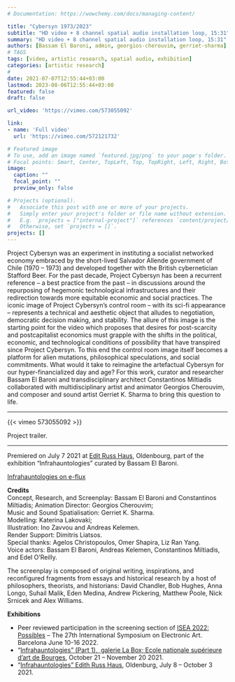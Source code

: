 ```yaml
---
# Documentation: https://wowchemy.com/docs/managing-content/

title: "Cybersyn 1973/2023"
subtitle: "HD video + 8 channel spatial audio installation loop, 15:31"
summary: "HD video + 8 channel spatial audio installation loop, 15:31"
authors: [Bassam El Baroni, admin, georgios-cherouvim, gerriet-sharma]
# TAGS 
tags: [video, artistic research, spatial audio, exhibition]
categories: [artistic research]
#
date: 2021-07-07T12:55:44+03:00
lastmod: 2023-08-06T12:55:44+03:00
featured: false
draft: false

url_video: 'https://vimeo.com/573055092'

link: 
- name: 'Full video'
  url: 'https://vimeo.com/572121732'

# Featured image
# To use, add an image named `featured.jpg/png` to your page's folder.
# Focal points: Smart, Center, TopLeft, Top, TopRight, Left, Right, BottomLeft, Bottom, BottomRight.
image:
  caption: ""
  focal_point: ""
  preview_only: false

# Projects (optional).
#   Associate this post with one or more of your projects.
#   Simply enter your project's folder or file name without extension.
#   E.g. `projects = ["internal-project"]` references `content/project/deep-learning/index.md`.
#   Otherwise, set `projects = []`.
projects: []
---
```


Project Cybersyn was an experiment in instituting a socialist networked economy embraced by the short-lived Salvador Allende government of Chile (1970 – 1973) and developed together with the British cybernetician Stafford Beer. For the past decade, Project Cybersyn has been a recurrent reference – a best practice from the past – in discussions around the repurposing of hegemonic technological infrastructures and their redirection towards more equitable economic and social practices. The iconic image of Project Cybersyn’s control room – with its sci-fi appearance – represents a technical and aesthetic object that alludes to negotiation, democratic decision making, and stability. The allure of this image is the starting point for the video which proposes that desires for post-scarcity and postcapitalist economics must grapple with the shifts in the political, economic, and technological conditions of possibility that have transpired since Project Cybersyn. To this end the control room image itself becomes a platform for alien mutations, philosophical speculations, and social commitments. What would it take to reimagine the artefactual Cybersyn for our hyper-financialized day and age? For this work, curator and researcher Bassam El Baroni and transdisciplinary architect Constantinos Miltiadis collaborated with multidisciplinary artist and animator Georgios Cherouvim, and composer and sound artist Gerriet K. Sharma to bring this question to life.

---

{{< vimeo 573055092 >}}
<figcaption>Project trailer.</figcaption>

---


Premiered on July 7 2021 at [Edit Russ Haus](https://www.edith-russ-haus.de/en/home.html), Oldenbourg, part of the exhibition “Infrahauntologies” curated by Bassam El Baroni.

[Infrahauntologies on e-flux](https://www.e-flux.com/announcements/398039/infrahauntologies/405676)

**Credits**  
Concept, Research, and Screenplay: Bassam El Baroni and Constantinos Miltiadis; Animation Director: Georgios Cherouvim;  
Music and Sound Spatialisation: Gerriet K. Sharma.  
Modelling: Katerina Lakovaki;  
Illustration: Ino Zavvou and Andreas Kelemen.  
Render Support: Dimitris Liatsos.  
Special thanks: Agelos Christopoulos, Omer Shapira, Liz Ran Yang.  
Voice actors: Bassam El Baroni, Andreas Kelemen, Constantinos Miltiadis, and Edel O’Reilly.

The screenplay is composed of original writing, inspirations, and reconfigured fragments from essays and historical research by a host of philosophers, theorists, and historians: David Chandler, Bob Hughes, Anna Longo, Suhail Malik, Eden Medina, Andrew Pickering, Matthew Poole, Nick Srnicek and Alex Williams.

**Exhibitions**

- Peer reviewed participation in the screening section of [ISEA 2022: Possibles](https://isea2022.isea-international.org/event/screening-cybersyn-1973-2023/) – The 27th International Symposium on Electronic Art. Barcelona June 10-16 2022.
- “[Infrahauntologies” (Part 1),  galerie La Box; Ecole nationale supérieure d’art de Bourges](https://www.ensa-bourges.fr/index.php/en/2-infos/7620-infrahauntologies-part-i), October 21 – November 20 2021.
- “[Infrahauntologies” Edith Russ Haus](https://www.edith-russ-haus.de/no_cache/en/exhibitions/exhibitions/archive.html?tx_kdvzerhapplications_pi4%5Bexhibition%5D=271&tx_kdvzerhapplications_pi4%5Baction%5D=show&tx_kdvzerhapplications_pi4%5Bcontroller%5D=Exhibition), Oldenburg, July 8 – October 3 2021.